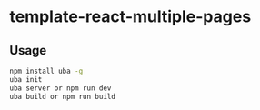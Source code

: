 # template-react-multiple-pages

## Usage

```bash
npm install uba -g
uba init
uba server or npm run dev
uba build or npm run build
```
